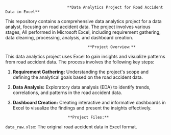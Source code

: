                                **Data Analytics Project for Road Accident Data in Excel**

This repository contains a comprehensive data analytics project for a data analyst, focusing on road accident data. The project involves various stages,
All performed in Microsoft Excel, including requirement gathering, data cleaning, processing, analysis, and dashboard creation.

                                        **Project Overview:**
This data analytics project uses Excel to gain insights and visualize patterns from road accident data. The process involves the following key steps:

1. **Requirement Gathering:** Understanding the project's scope and defining the analytical goals based on the road accident data.

2. **Data Analysis:** Exploratory data analysis (EDA) to identify trends, correlations, and patterns in the road accident data.

3. **Dashboard Creation:** Creating interactive and informative dashboards in Excel to visualize the findings and present the insights effectively.

                               **Project Files:**
`data_raw.xlsx`: The original road accident data in Excel format.


